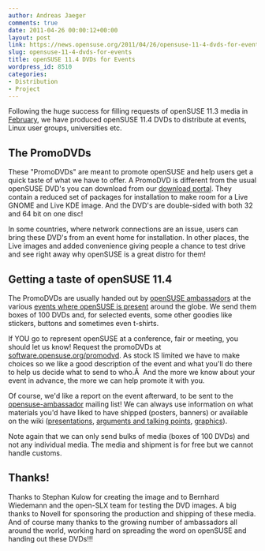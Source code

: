 ```yaml
---
author: Andreas Jaeger
comments: true
date: 2011-04-26 00:00:12+00:00
layout: post
link: https://news.opensuse.org/2011/04/26/opensuse-11-4-dvds-for-events/
slug: opensuse-11-4-dvds-for-events
title: openSUSE 11.4 DVDs for Events
wordpress_id: 8510
categories:
- Distribution
- Project
---
```


Following the huge success for filling requests of openSUSE 11.3 media in [February](http://news.opensuse.org/2011/02/18/help-the-project-spread-opensuse-dvds/), we have produced openSUSE 11.4 DVDs to distribute at events, Linux user groups, universities etc.<!-- more -->


## The PromoDVDs


These "PromoDVDs" are meant to promote openSUSE and help users get a quick taste of what we have to offer. A PromoDVD is different from the usual openSUSE DVD's you can download from our [download portal](http://software.opensuse.org/114/en). They contain a reduced set of packages for installation to make room for a Live GNOME and Live KDE image. And the DVD's are double-sided with both 32 and 64 bit on one disc!

In some countries, where network connections are an issue, users can bring these DVD's from an event home for installation. In other places, the Live images and added convenience giving people a chance to test drive and see right away why openSUSE is a great distro for them!


## Getting a taste of openSUSE 11.4


The PromoDVDs are usually handed out by [openSUSE ambassadors](http://en.opensuse.org/Portal:Ambassadors) at the various [events where openSUSE is present](http://en.opensuse.org/openSUSE:Ambassadors_events) around the globe. We send them boxes of 100 DVDs and, for selected events, some other goodies like stickers, buttons and sometimes even t-shirts.

If YOU go to represent openSUSE at a conference, fair or meeting, you should let us know! Request the promoDVDs at [software.opensuse.org/promodvd](http://software.opensuse.org/promodvd). As stock IS limited we have to make choices so we like a good description of the event and what you'll do there to help us decide what to send to who.Â  And the more we know about your event in advance, the more we can help promote it with you.

Of course, we'd like a report on the event afterward, to be sent to the [opensuse-ambassador](mailto:opensuse-ambassador@opensuse.org) mailing list! We can always use information on what materials you'd have liked to have shipped (posters, banners) or available on the wiki ([presentations](http://en.opensuse.org/openSUSE:Presentations#Presentations), [arguments and talking points](http://en.opensuse.org/openSUSE:Talking_points), [graphics](http://en.opensuse.org/Portal:Artwork)).

Note again that we can only send bulks of media (boxes of 100 DVDs) and not any individual media. The media and shipment is for free but we cannot handle customs.


## Thanks!


Thanks to Stephan Kulow for creating the image and to Bernhard Wiedemann and the open-SLX team for testing the DVD images. A big thanks to Novell for sponsoring the production and shipping of these media. And of course many thanks to the growing number of ambassadors all around the world, working hard on spreading the word on openSUSE and handing out these DVDs!!!
